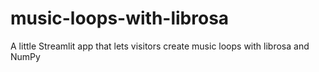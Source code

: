 # music-loops-with-librosa
A little Streamlit app that lets visitors create music loops with librosa and NumPy
